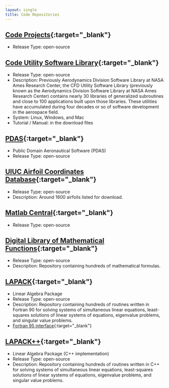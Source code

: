 ```yaml
---
layout: single
title: Code Repositories
---
```



## [Code Projects](https://code.nasa.gov/){:target="_blank"}
* Release Type: open-source


## [Code Utility Software Library](https://sourceforge.net/projects/cfdutilities/){:target="_blank"}
* Release Type: open-source
* Description: Previously Aerodynamics Division Software Library at NASA Ames Research Center, the CFD Utility Software Library (previously known as the Aerodynamics Division Software Library at NASA Ames Research Center) contains nearly 30 libraries of generalized subroutines and close to 100 applications built upon those libraries. These utilities have accumulated during four decades or so of software development in the aerospace field.
* System: Linux, Windows, and Mac
* Tutorial / Manual: in the download files


## [PDAS](http://www.pdas.com/contents16.html){:target="_blank"}
* Public Domain Aeronautical Software (PDAS)
* Release Type: open-source


## [UIUC Airfoil Coordinates Database](https://m-selig.ae.illinois.edu/ads/coord_database.html){:target="_blank"}
* Release Type: open-source
* Description: Around 1600 airfoils listed for download.


## [Matlab Central](https://www.mathworks.com/matlabcentral/fileexchange/){:target="_blank"}
* Release Type: open-source


## [Digital Library of Mathematical Functions](https://dlmf.nist.gov/){:target="_blank"}
* Release Type: open-source
* Description: Repository containing hundreds of mathematical formulas.


## [LAPACK](http://www.netlib.org/lapack/){:target="_blank"}
* Linear Algebra Package
* Release Type: open-source
* Description: Repository containing hundreds of routines written in Fortran 90 for solving systems of simultaneous linear equations, least-squares solutions of linear systems of equations, eigenvalue problems, and singular value problems.
* [Fortran 95 interface](http://www.netlib.org/lapack95/){:target="_blank"}


## [LAPACK++](http://www.netlib.org/lapack/){:target="_blank"}
* Linear Algebra Package (C++ implementation)
* Release Type: open-source
* Description: Repository containing hundreds of routines written in C++ for solving systems of simultaneous linear equations, least-squares solutions of linear systems of equations, eigenvalue problems, and singular value problems.
